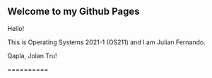 ## Welcome to my Github Pages

Hello!

This is Operating Systems 2021-1 (OS211) and I am Julian Fernando.

Qapla, Jolan Tru!

==========

